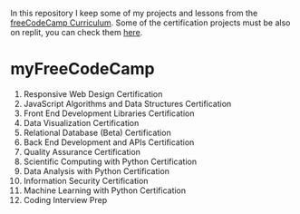In this repository I keep some of my projects and lessons from the [freeCodeCamp Curriculum](https://www.freecodecamp.org/learn). Some of the certification projects must be also on replit, you can check them [here](https://replit.com/@redscorpse?tab=repls&search=boilerplate).

# myFreeCodeCamp

1. Responsive Web Design Certification
2. JavaScript Algorithms and Data Structures Certification
3. Front End Development Libraries Certification
4. Data Visualization Certification
5. Relational Database (Beta) Certification
6. Back End Development and APIs Certification
7. Quality Assurance Certification
8. Scientific Computing with Python Certification
9. Data Analysis with Python Certification
10. Information Security Certification
11. Machine Learning with Python Certification
12. Coding Interview Prep
